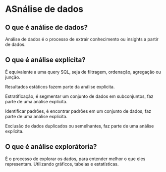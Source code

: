 # ASnálise de dados

## O que é análise de dados?

Análise de dados é o processo de extrair conhecimento ou insights a partir de dados.

## O que é análise explícita?

É equivalente a uma query SQL, seja de filtragem, ordenação, agregação ou junção.

Resultados estáticos fazem parte da análise explícita.

Estratificação, é segmentar um conjunto de dados em subconjuntos, faz parte de uma análise explícita.

Identificar padrões, é encontrar padrões em um conjunto de dados, faz parte de uma análise explícita.

Exclusão de dados duplicados ou semelhantes, faz parte de uma análise explícita.

## O que é análise explorátoria?

É o processo de explorar os dados, para entender melhor o que eles representam. Utilizando gráficos, tabelas e estatísticas.
